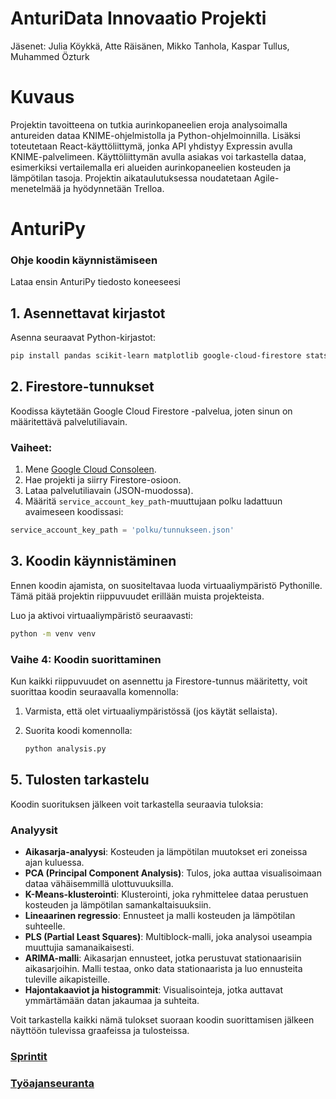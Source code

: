 # AnturiData Innovaatio Projekti

Jäsenet: Julia Köykkä, Atte Räisänen, Mikko Tanhola, Kaspar Tullus, Muhammed Özturk

# Kuvaus

Projektin tavoitteena on tutkia aurinkopaneelien eroja analysoimalla antureiden dataa KNIME-ohjelmistolla ja Python-ohjelmoinnilla. Lisäksi toteutetaan React-käyttöliittymä, jonka API yhdistyy Expressin avulla KNIME-palvelimeen. Käyttöliittymän avulla asiakas voi tarkastella dataa, esimerkiksi vertailemalla eri alueiden aurinkopaneelien kosteuden ja lämpötilan tasoja. Projektin aikataulutuksessa noudatetaan Agile-menetelmää ja hyödynnetään Trelloa.


# AnturiPy

### Ohje koodin käynnistämiseen
Lataa ensin AnturiPy tiedosto koneeseesi
## 1. Asennettavat kirjastot

Asenna seuraavat Python-kirjastot:

```bash
pip install pandas scikit-learn matplotlib google-cloud-firestore statsmodels numpy
```


## 2. Firestore-tunnukset

Koodissa käytetään Google Cloud Firestore -palvelua, joten sinun on määritettävä palvelutiliavain.

### Vaiheet:
1. Mene [Google Cloud Consoleen](https://console.cloud.google.com/).
2. Hae projekti ja siirry Firestore-osioon.
3. Lataa palvelutiliavain (JSON-muodossa).
4. Määritä `service_account_key_path`-muuttujaan polku ladattuun avaimeseen koodissasi:

```python
service_account_key_path = 'polku/tunnukseen.json'
```
## 3. Koodin käynnistäminen

Ennen koodin ajamista, on suositeltavaa luoda virtuaaliympäristö Pythonille. Tämä pitää projektin riippuvuudet erillään muista projekteista.

Luo ja aktivoi virtuaaliympäristö seuraavasti:

```bash
python -m venv venv
```
### Vaihe 4: Koodin suorittaminen

Kun kaikki riippuvuudet on asennettu ja Firestore-tunnus määritetty, voit suorittaa koodin seuraavalla komennolla:

1. Varmista, että olet virtuaaliympäristössä (jos käytät sellaista).
   
2. Suorita koodi komennolla:

   ```bash
   python analysis.py

## 5. Tulosten tarkastelu

Koodin suorituksen jälkeen voit tarkastella seuraavia tuloksia:

### Analyysit
- **Aikasarja-analyysi**: Kosteuden ja lämpötilan muutokset eri zoneissa ajan kuluessa.
- **PCA (Principal Component Analysis)**: Tulos, joka auttaa visualisoimaan dataa vähäisemmillä ulottuvuuksilla.
- **K-Means-klusterointi**: Klusterointi, joka ryhmittelee dataa perustuen kosteuden ja lämpötilan samankaltaisuuksiin.
- **Lineaarinen regressio**: Ennusteet ja malli kosteuden ja lämpötilan suhteelle.
- **PLS (Partial Least Squares)**: Multiblock-malli, joka analysoi useampia muuttujia samanaikaisesti.
- **ARIMA-malli**: Aikasarjan ennusteet, jotka perustuvat stationaarisiin aikasarjoihin. Malli testaa, onko data stationaarista ja luo ennusteita tuleville aikapisteille.
- **Hajontakaaviot ja histogrammit**: Visualisointeja, jotka auttavat ymmärtämään datan jakaumaa ja suhteita.

Voit tarkastella kaikki nämä tulokset suoraan koodin suorittamisen jälkeen näyttöön tulevissa graafeissa ja tulosteissa.




### [Sprintit](SprintReviews/SprintList.md)

### [Työajanseuranta](https://metropoliafi-my.sharepoint.com/:x:/g/personal/kaspart_metropolia_fi/EaOvk-hq3rlDtGvIea-mcjcByCtmNadYHdLlSF8qI84Jog?rtime=m9gjtOXa3Eg)
